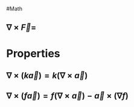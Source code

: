 #Math 
## $\displaystyle \nabla \times \vec{F}=$
# Properties
## $\displaystyle \nabla \times(k\vec{a})=k(\nabla \times \vec{a})$
## $\displaystyle \nabla \times(f\vec{a})=f(\nabla \times \vec{a})-\vec{a}\times(\nabla f)$